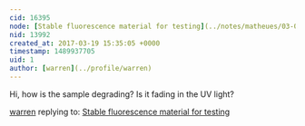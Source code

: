 ```yaml
---
cid: 16395
node: [Stable fluorescence material for testing](../notes/matheues/03-08-2017/stable-fluorescence-material-for-testing)
nid: 13992
created_at: 2017-03-19 15:35:05 +0000
timestamp: 1489937705
uid: 1
author: [warren](../profile/warren)
---
```


Hi, how is the sample degrading? Is it fading in the UV light? 

[warren](../profile/warren) replying to: [Stable fluorescence material for testing](../notes/matheues/03-08-2017/stable-fluorescence-material-for-testing)

